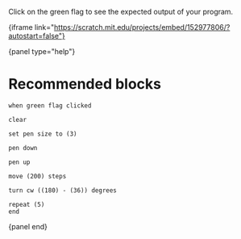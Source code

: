 Click on the green flag to see the expected output of your program.

{iframe link="https://scratch.mit.edu/projects/embed/152977806/?autostart=false"}

{panel type="help"}

# Recommended blocks

<pre><code class="scratch:split:random">when green flag clicked
</code></pre>

<pre><code class="scratch:split:random">clear

set pen size to (3)

pen down

pen up
</code></pre>

<pre><code class="scratch:split:random">move (200) steps

turn cw ((180) - (36)) degrees
</code></pre>

<pre><code class="scratch:split:random">repeat (5)
end
</code></pre>

{panel end}